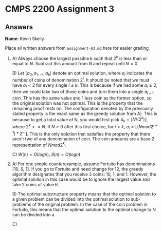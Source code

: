 # CMPS 2200 Assignment 3
## Answers

**Name:** Kevin Skelly


Place all written answers from `assignment-03.md` here for easier grading.
1. A) Always choose the largest possible k such that $2^k$ is less than or equal to $N$. Subtract this amount from $N$ and repeat until $N = 0$.

   B) Let $(a_0, a_1, ... , a_k)$ denote an optimal solution, where $a_i$ indicates the number of coins of denomination $2^i$. It should be noted that we must have $a_i < 2$ for every single $i \leq k$. This is because if we had some $a_i \geq 2$, then we could take two of those coins and turn them into a single $a_{i+1}$ coin. This has the same value and 1 less coin as the former option, so the original solution was not optimal. This is the property that the remaining proof rests on.
  The configuration denoted by the previously stated property is the exact same as the greedy solution from A). This is because to get a total value of N, you would first pick $a_k = ⌊ N / (2^k) ⌋$, where $2^k <= N$. If $N \geq 0$ after this first choice, for $i < k$, $a_i = ⌊(Nmod2 ^{i+1})*2^{-i}⌋$. This is the only solution that satisfies the property that there aren't two of any denomination of coin. The coin amounts are a base 2 representation of $Nmod2^k$.

   C) $W(n) = O(logn)$, $S(n) = O(logn)$
3. A) For one simple counterexample, assume Fortuito has denominations [10, 6, 1]. If you go to Fortuito and need change for 12, the greedy algorithm designates that you receive 3 coins: 10, 1, and 1. However, the optimal solution in this case would be to ignore the largest value and take 2 coins of value 6.

   B) The optimal substructure property means that the optimal solution to a given problem can be divided into the optimal solution to sub-problems of the original problem. In the case of the coin problem in Fortuito, this means that the optimal solution to the optimal change to N can be divided into a 

   C)
      
    
